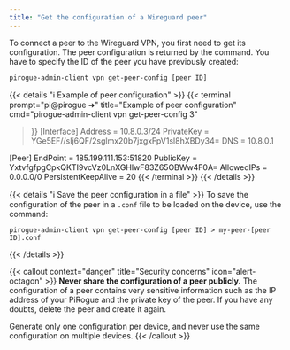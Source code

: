 ```yaml
---
title: "Get the configuration of a Wireguard peer"
---
```

To connect a peer to the Wireguard VPN, you first need to get its configuration. The peer configuration is returned by the command. You have to specify the ID of the peer you have previously created:
```shell {title="Get the configuration of a peer"}
pirogue-admin-client vpn get-peer-config [peer ID]
```

{{< details "ℹ️ Example of peer configuration" >}}
{{< terminal 
prompt="pi@pirogue ➜" 
title="Example of peer configuration"
cmd="pirogue-admin-client vpn get-peer-config 3" 
>}}
[Interface]
Address = 10.8.0.3/24
PrivateKey = YGe5EF//sIj6QF/2sglmx20b7jxgxFpV1sl8hXBDy34=
DNS = 10.8.0.1

[Peer]
EndPoint = 185.199.111.153:51820
PublicKey = YxtvfgfpgCpkQKTI9vcVz0LnXGHIwF83Z65OBWw4F0A=
AllowedIPs = 0.0.0.0/0
PersistentKeepAlive = 20
{{< /terminal >}}
{{< /details >}}

{{< details "ℹ️ Save the peer configuration in a file" >}}
To save the configuration of the peer in a `.conf` file to be loaded on the device, use the command: 
```shell {title="Save the configuration of the peer in a file"}
pirogue-admin-client vpn get-peer-config [peer ID] > my-peer-[peer ID].conf
```
{{< /details >}}

{{< callout context="danger" title="Security concerns" icon="alert-octagon" >}}
**Never share the configuration of a peer publicly.** The configuration of a peer contains very sensitive information such as the IP address of your PiRogue and the private key of the peer. If you have any doubts, delete the peer and create it again.

Generate only one configuration per device, and never use the same configuration on multiple devices.
{{< /callout >}}
